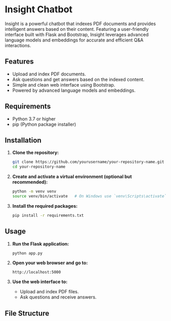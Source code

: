 # Insight Chatbot

Insight is a powerful chatbot that indexes PDF documents and provides intelligent answers based on their content. Featuring a user-friendly interface built with Flask and Bootstrap, Insight leverages advanced language models and embeddings for accurate and efficient Q&A interactions.

## Features

- Upload and index PDF documents.
- Ask questions and get answers based on the indexed content.
- Simple and clean web interface using Bootstrap.
- Powered by advanced language models and embeddings.

## Requirements

- Python 3.7 or higher
- pip (Python package installer)

## Installation

1. **Clone the repository:**

    ```sh
    git clone https://github.com/yourusername/your-repository-name.git
    cd your-repository-name
    ```

2. **Create and activate a virtual environment (optional but recommended):**

    ```sh
    python -m venv venv
    source venv/bin/activate   # On Windows use `venv\Scripts\activate`
    ```

3. **Install the required packages:**

    ```sh
    pip install -r requirements.txt
    ```

## Usage

1. **Run the Flask application:**

    ```sh
    python app.py
    ```

2. **Open your web browser and go to:**

    ```
    http://localhost:5000
    ```

3. **Use the web interface to:**
    - Upload and index PDF files.
    - Ask questions and receive answers.

## File Structure

